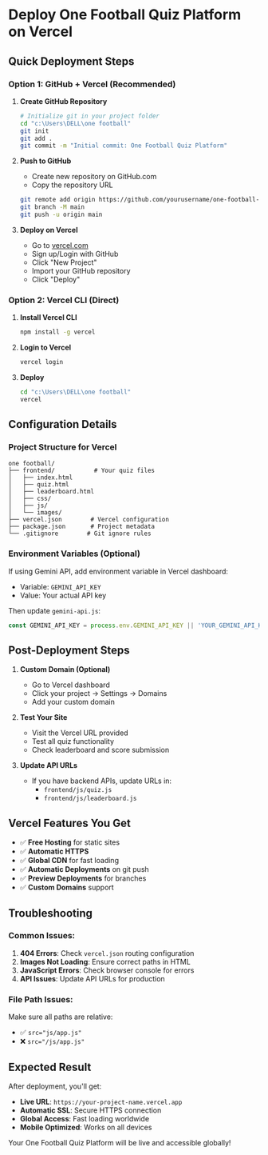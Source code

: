 # Deploy One Football Quiz Platform on Vercel

## Quick Deployment Steps

### Option 1: GitHub + Vercel (Recommended)

1. **Create GitHub Repository**
   ```bash
   # Initialize git in your project folder
   cd "c:\Users\DELL\one football"
   git init
   git add .
   git commit -m "Initial commit: One Football Quiz Platform"
   ```

2. **Push to GitHub**
   - Create new repository on GitHub.com
   - Copy the repository URL
   ```bash
   git remote add origin https://github.com/yourusername/one-football-quiz.git
   git branch -M main
   git push -u origin main
   ```

3. **Deploy on Vercel**
   - Go to [vercel.com](https://vercel.com)
   - Sign up/Login with GitHub
   - Click "New Project"
   - Import your GitHub repository
   - Click "Deploy"

### Option 2: Vercel CLI (Direct)

1. **Install Vercel CLI**
   ```bash
   npm install -g vercel
   ```

2. **Login to Vercel**
   ```bash
   vercel login
   ```

3. **Deploy**
   ```bash
   cd "c:\Users\DELL\one football"
   vercel
   ```

## Configuration Details

### Project Structure for Vercel
```
one football/
├── frontend/           # Your quiz files
│   ├── index.html
│   ├── quiz.html
│   ├── leaderboard.html
│   ├── css/
│   ├── js/
│   └── images/
├── vercel.json        # Vercel configuration
├── package.json       # Project metadata
└── .gitignore        # Git ignore rules
```

### Environment Variables (Optional)

If using Gemini API, add environment variable in Vercel dashboard:
- Variable: `GEMINI_API_KEY`
- Value: Your actual API key

Then update `gemini-api.js`:
```javascript
const GEMINI_API_KEY = process.env.GEMINI_API_KEY || 'YOUR_GEMINI_API_KEY_HERE';
```

## Post-Deployment Steps

1. **Custom Domain (Optional)**
   - Go to Vercel dashboard
   - Click your project → Settings → Domains
   - Add your custom domain

2. **Test Your Site**
   - Visit the Vercel URL provided
   - Test all quiz functionality
   - Check leaderboard and score submission

3. **Update API URLs**
   - If you have backend APIs, update URLs in:
     - `frontend/js/quiz.js`
     - `frontend/js/leaderboard.js`

## Vercel Features You Get

- ✅ **Free Hosting** for static sites
- ✅ **Automatic HTTPS** 
- ✅ **Global CDN** for fast loading
- ✅ **Automatic Deployments** on git push
- ✅ **Preview Deployments** for branches
- ✅ **Custom Domains** support

## Troubleshooting

### Common Issues:

1. **404 Errors**: Check `vercel.json` routing configuration
2. **Images Not Loading**: Ensure correct paths in HTML
3. **JavaScript Errors**: Check browser console for errors
4. **API Issues**: Update API URLs for production

### File Path Issues:
Make sure all paths are relative:
- ✅ `src="js/app.js"` 
- ❌ `src="/js/app.js"`

## Expected Result

After deployment, you'll get:
- **Live URL**: `https://your-project-name.vercel.app`
- **Automatic SSL**: Secure HTTPS connection
- **Global Access**: Fast loading worldwide
- **Mobile Optimized**: Works on all devices

Your One Football Quiz Platform will be live and accessible globally!